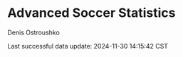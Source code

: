 # Advanced Soccer Statistics
Denis Ostroushko

<!-- gfm -->

Last successful data update: 2024-11-30 14:15:42 CST
